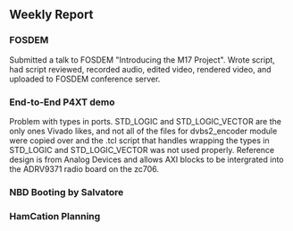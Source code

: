 ## Weekly Report

### FOSDEM

Submitted a talk to FOSDEM "Introducing the M17 Project". Wrote script, had script reviewed, recorded audio, edited video, rendered video, and uploaded to FOSDEM conference server.

### End-to-End P4XT demo

Problem with types in ports. STD_LOGIC and STD_LOGIC_VECTOR are the only ones Vivado likes, and not all of the files for dvbs2_encoder module were copied over and the .tcl script that handles wrapping the types in STD_LOGIC and STD_LOGIC_VECTOR was not used properly. Reference design is from Analog Devices and allows AXI blocks to be intergrated into the ADRV9371 radio board on the zc706. 

### NBD Booting by Salvatore

### HamCation Planning
